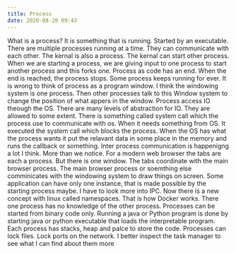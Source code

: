 ```yaml
---
title: Process
date: 2020-08-20 09:43
---
```

What is a process? It is something that is running. Started by an executable. There are multiple processes running at a time. They can communicate with each other. The kernal is also a process. The kernal can start other process. When we are starting a process, we are giving input to one process to start another process and this forks one. Process as code has an end. When the end is reached, the process stops. Some process keeps running for ever. It is wrong to think of process as a program window. I think the windowing system is one process. Then other processes talk to this Window system to change the position of what appers in the window. Process access IO theough the OS. There are many levels of abstraction for IO. They are allowed to some extent.  There is something called system call which the process use to communicate with os. When it needs something from OS. It executed the system call which blocks the process. When the OS has what the process wants it put the relavant data in some place in the memory and runs the callback or something. Inter process communication is happenigng a lot I think. More than we notice. For a modern web browser the tabs are each a process. But there is one window. The tabs coordinate with the main browser process. The main browser process or soemthing else comminicates with the windowing system to draw things on screen. Some application can have only one instance, that is made possible by the starting process maybe. I have to look more into IPC. Now there is a new concept with linux called namespaces. That is how Docker works. There one process has no knowledge of the other process. Processes can be started from binary code only. Running a java or Python program is done by starting java or python executable that loads the interpretable program. Each process has stacks, heap and palce to store the code. Processes can lock files. Lock ports on the network. I better inspect the task manager to see what I can find about them more